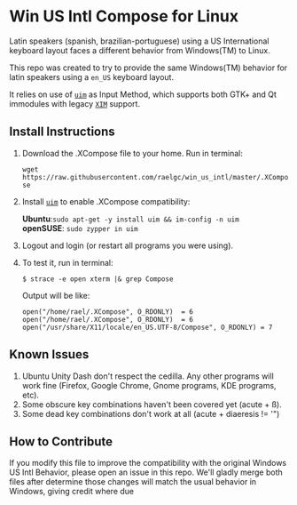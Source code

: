 # Win US Intl Compose for Linux

Latin speakers (spanish, brazilian-portuguese) using a US International keyboard layout faces a different behavior from Windows(TM) to Linux.

This repo was created to try to provide the same Windows(TM) behavior for latin speakers using a `en_US` keyboard layout.

It relies on use of [`uim`](http://en.wikipedia.org/wiki/Uim) as Input Method, which supports both GTK+ and Qt immodules with legacy [`XIM`](http://en.wikipedia.org/wiki/Xim) support.


## Install Instructions 


1. Download the .XCompose file to your home. Run in terminal:

    `wget https://raw.githubusercontent.com/raelgc/win_us_intl/master/.XCompose`

2. Install [`uim`](http://en.wikipedia.org/wiki/Uim) to enable .XCompose compatibility:

    **Ubuntu**:`sudo apt-get -y install uim && im-config -n uim`  
    **openSUSE**: `sudo zypper in uim`

3. Logout and login (or restart all programs you were using).

4. To test it, run in terminal:

    `$ strace -e open xterm |& grep Compose`
    
    Output will be like:

    ```term    
    open("/home/rael/.XCompose", O_RDONLY)  = 6
    open("/home/rael/.XCompose", O_RDONLY)  = 6
    open("/usr/share/X11/locale/en_US.UTF-8/Compose", O_RDONLY) = 7
    ```

## Known Issues

1. Ubuntu Unity Dash don't respect the cedilla. Any other programs will work fine (Firefox, Google Chrome, Gnome programs, KDE programs, etc).
2. Some obscure key combinations haven't been covered yet (acute + ß).
3. Some dead key combinations don't work at all (acute + diaeresis != '")

## How to Contribute

If you modify this file to improve the compatibility with the
 original Windows US Intl Behavior, please open an issue in this repo.
 We'll gladly merge both files after determine those changes will
 match the usual behavior in Windows, giving credit where due
